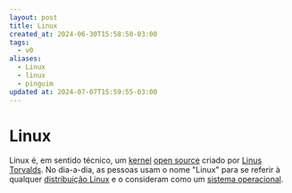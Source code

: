 ```yaml
---
layout: post
title: Linux
created_at: 2024-06-30T15:58:50-03:00
tags:
  - v0
aliases:
  - Linux
  - linux
  - pinguim
updated at: 2024-07-07T15:59:55-03:00
---
```

# Linux 
Linux é, em sentido técnico, um [kernel](_insight/2024/07/2024-07-07-Kernel.md) [open source](api/2024/07/2024-07-02-Open_Source.md) criado por [Linus Torvalds](Linus%20Torvalds.md). No dia-a-dia, as pessoas usam o nome "Linux" para se referir à qualquer [distribuição Linux](api/2024/06/2024-06-30-Distro_Linux.md) e o consideram como um [sistema operacional](api/2024/06/2024-06-30-Sistema_Operacional.md).